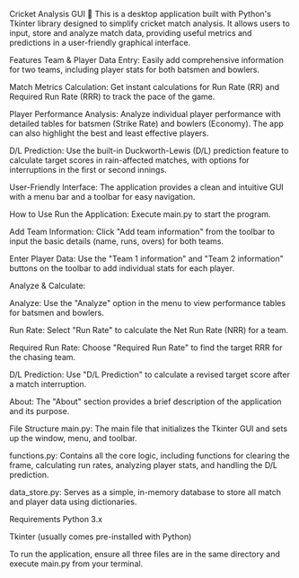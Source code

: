 Cricket Analysis GUI 🏏
This is a desktop application built with Python's Tkinter library designed to simplify cricket match analysis. It allows users to input, store and analyze match data, providing useful metrics and predictions in a user-friendly graphical interface.

Features
Team & Player Data Entry: Easily add comprehensive information for two teams, including player stats for both batsmen and bowlers.

Match Metrics Calculation: Get instant calculations for Run Rate (RR) and Required Run Rate (RRR) to track the pace of the game.

Player Performance Analysis: Analyze individual player performance with detailed tables for batsmen (Strike Rate) and bowlers (Economy). The app can also highlight the best and least effective players.

D/L Prediction: Use the built-in Duckworth-Lewis (D/L) prediction feature to calculate target scores in rain-affected matches, with options for interruptions in the first or second innings.

User-Friendly Interface: The application provides a clean and intuitive GUI with a menu bar and a toolbar for easy navigation.

How to Use
Run the Application: Execute main.py to start the program.

Add Team Information: Click "Add team information" from the toolbar to input the basic details (name, runs, overs) for both teams.

Enter Player Data: Use the "Team 1 information" and "Team 2 information" buttons on the toolbar to add individual stats for each player.

Analyze & Calculate:

Analyze: Use the "Analyze" option in the menu to view performance tables for batsmen and bowlers.

Run Rate: Select "Run Rate" to calculate the Net Run Rate (NRR) for a team.

Required Run Rate: Choose "Required Run Rate" to find the target RRR for the chasing team.

D/L Prediction: Use "D/L Prediction" to calculate a revised target score after a match interruption.

About: The "About" section provides a brief description of the application and its purpose.

File Structure
main.py: The main file that initializes the Tkinter GUI and sets up the window, menu, and toolbar.

functions.py: Contains all the core logic, including functions for clearing the frame, calculating run rates, analyzing player stats, and handling the D/L prediction.

data_store.py: Serves as a simple, in-memory database to store all match and player data using dictionaries.

Requirements
Python 3.x

Tkinter (usually comes pre-installed with Python)

To run the application, ensure all three files are in the same directory and execute main.py from your terminal.
